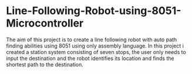 # Line-Following-Robot-using-8051-Microcontroller
The aim of this project is to create a line following robot with auto path finding abilities using 8051 using only assembly language. In this project i created a station system consisting of seven stops, the user only needs to input the destination and the robot identifies its location and finds the shortest path to the destination.
